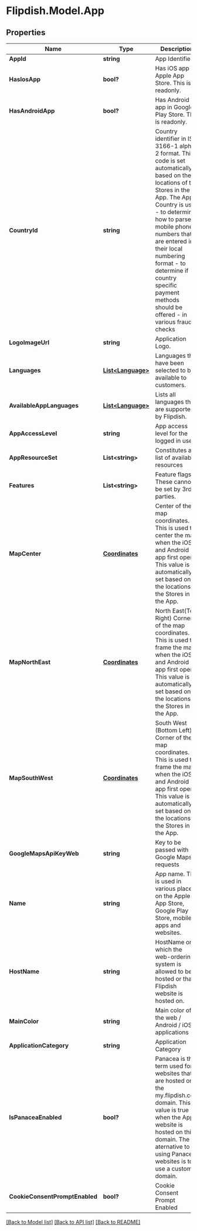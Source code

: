 # Flipdish.Model.App
## Properties

Name | Type | Description | Notes
------------ | ------------- | ------------- | -------------
**AppId** | **string** | App Identifier | [optional] 
**HasIosApp** | **bool?** | Has iOS app in Apple App Store. This is readonly. | [optional] 
**HasAndroidApp** | **bool?** | Has Android app in Google Play Store. This is readonly. | [optional] 
**CountryId** | **string** | Country identifier in ISO 3166-1 alpha-2 format.   This code is set automatically based on the locations of the Stores in the App.     The App Country is used    - to determine how to parse mobile phone numbers that are entered in their local numbering format   - to determine if country specific payment methods should be offered   - in various fraud checks | [optional] 
**LogoImageUrl** | **string** | Application Logo. | [optional] 
**Languages** | [**List&lt;Language&gt;**](Language.md) | Languages that have been selected to be available to customers. | [optional] 
**AvailableAppLanguages** | [**List&lt;Language&gt;**](Language.md) | Lists all languages that are supported by Flipdish. | [optional] 
**AppAccessLevel** | **string** | App access level for the logged in user | [optional] 
**AppResourceSet** | **List&lt;string&gt;** | Constitutes a list of available resources | [optional] 
**Features** | **List&lt;string&gt;** | Feature flags. These cannot be set by 3rd parties. | [optional] 
**MapCenter** | [**Coordinates**](Coordinates.md) | Center of the map coordinates. This is used to center the map when the iOS and Android app first open.  This value is automatically set based on the locations of the Stores in the App. | [optional] 
**MapNorthEast** | [**Coordinates**](Coordinates.md) | North East(Top Right) Corner of the map coordinates. This is used to frame the map when the iOS and Android app first open.  This value is automatically set based on the locations of the Stores in the App. | [optional] 
**MapSouthWest** | [**Coordinates**](Coordinates.md) | South West (Bottom Left) Corner of the map coordinates. This is used to frame the map when the iOS and Android app first open.  This value is automatically set based on the locations of the Stores in the App. | [optional] 
**GoogleMapsApiKeyWeb** | **string** | Key to be passed with Google Maps requests | [optional] 
**Name** | **string** | App name.   This is used in various places on the Apple App Store, Google Play Store, mobile apps and websites. | [optional] 
**HostName** | **string** | HostName on which the web-ordering system is allowed to be hosted or that a Flipdish website is hosted on. | [optional] 
**MainColor** | **string** | Main color of the web / Android / iOS applications | [optional] 
**ApplicationCategory** | **string** | Application Category | [optional] 
**IsPanaceaEnabled** | **bool?** | Panacea is the term used for websites that are hosted on the my.flipdish.com domain. This value is true when the App&#39;s website is hosted on this domain.  The aternative to using Panacea websites is to use a custom domain. | [optional] 
**CookieConsentPromptEnabled** | **bool?** | Cookie Consent Prompt Enabled | [optional] 

[[Back to Model list]](../README.md#documentation-for-models) [[Back to API list]](../README.md#documentation-for-api-endpoints) [[Back to README]](../README.md)

